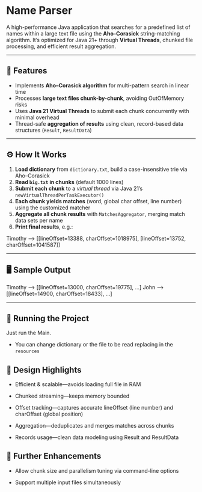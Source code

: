 # Name Parser

A high-performance Java application that searches for a predefined list of names within a large text file using the **Aho–Corasick** string-matching algorithm. It’s optimized for Java 21+ through **Virtual Threads**, chunked file processing, and efficient result aggregation.

---

## 🚀 Features

- Implements **Aho–Corasick algorithm** for multi-pattern search in linear time
- Processes **large text files chunk-by-chunk**, avoiding OutOfMemory risks
- Uses **Java 21 Virtual Threads** to submit each chunk concurrently with minimal overhead
- Thread-safe **aggregation of results** using clean, record-based data structures (`Result`, `ResultData`)

---

## ⚙️ How It Works

1. **Load dictionary** from `dictionary.txt`, build a case-insensitive trie via Aho–Corasick
2. **Read `big.txt` in chunks** (default 1000 lines)
3. **Submit each chunk** to a *virtual thread* via Java 21’s `newVirtualThreadPerTaskExecutor()`
4. **Each chunk yields matches** (word, global char offset, line number) using the customized matcher
5. **Aggregate all chunk results** with `MatchesAggregator`, merging match data sets per name
6. **Print final results**, e.g.:

Timothy --> [[lineOffset=13388, charOffset=1018975], [lineOffset=13752, charOffset=1041587]]

---

## 🖥️ Sample Output

Timothy --> [[lineOffset=13000, charOffset=19775], ...]
John --> [[lineOffset=14900, charOffset=18433], ...]

---

## 🧪 Running the Project

Just run the Main.
- You can change dictionary or the file to be read replacing in the `resources`

## 🔧 Design Highlights
- Efficient & scalable—avoids loading full file in RAM

- Chunked streaming—keeps memory bounded

- Offset tracking—captures accurate lineOffset (line number) and charOffset (global position)

- Aggregation—deduplicates and merges matches across chunks

- Records usage—clean data modeling using Result and ResultData

## 🎯 Further Enhancements
- Allow chunk size and parallelism tuning via command-line options

- Support multiple input files simultaneously
